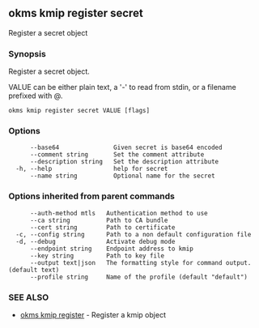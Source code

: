 ## okms kmip register secret

Register a secret object

### Synopsis

Register a secret object.

VALUE can be either plain text, a '-' to read from stdin, or a filename prefixed with @.

```
okms kmip register secret VALUE [flags]
```

### Options

```
      --base64               Given secret is base64 encoded
      --comment string       Set the comment attribute
      --description string   Set the description attribute
  -h, --help                 help for secret
      --name string          Optional name for the secret
```

### Options inherited from parent commands

```
      --auth-method mtls   Authentication method to use
      --ca string          Path to CA bundle
      --cert string        Path to certificate
  -c, --config string      Path to a non default configuration file
  -d, --debug              Activate debug mode
      --endpoint string    Endpoint address to kmip
      --key string         Path to key file
      --output text|json   The formatting style for command output. (default text)
      --profile string     Name of the profile (default "default")
```

### SEE ALSO

* [okms kmip register](okms_kmip_register.md)	 - Register a kmip object

